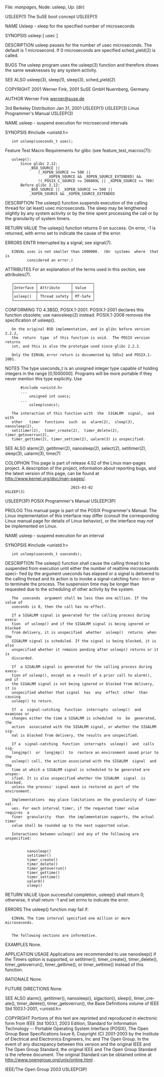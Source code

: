 File: *manpages*,  Node: usleep,  Up: (dir)

USLEEP(1)                    The SuSE boot concept                   USLEEP(1)



NAME
       Usleep - sleep for the specified number of microseconds

SYNOPSIS
       usleep [ usec ]

DESCRIPTION
       usleep  pauses  for  the  number of usec microseconds. The default is 1
       microsecond.  If 0 microseconds are specified sched_yield(2) is called.

BUGS
       The usleep program uses the usleep(3) function and therefore shows  the
       same weaknesses by any system activity.

SEE ALSO
       usleep(3), sleep(1), sleep(3), sched_yield(2).

COPYRIGHT
       2001 Werner Fink, 2001 SuSE GmbH Nuernberg, Germany.

AUTHOR
       Werner Fink <werner@suse.de>



3rd Berkeley Distribution        Jan 31, 2001                        USLEEP(1)
USLEEP(3)                  Linux Programmer's Manual                 USLEEP(3)



NAME
       usleep - suspend execution for microsecond intervals

SYNOPSIS
       #include <unistd.h>

       int usleep(useconds_t usec);

   Feature Test Macro Requirements for glibc (see feature_test_macros(7)):

       usleep():
           Since glibc 2.12:
               _BSD_SOURCE ||
                   (_XOPEN_SOURCE >= 500 ||
                       _XOPEN_SOURCE && _XOPEN_SOURCE_EXTENDED) &&
                   !(_POSIX_C_SOURCE >= 200809L || _XOPEN_SOURCE >= 700)
           Before glibc 2.12:
               _BSD_SOURCE || _XOPEN_SOURCE >= 500 ||
               _XOPEN_SOURCE && _XOPEN_SOURCE_EXTENDED

DESCRIPTION
       The usleep() function suspends execution of the calling thread for  (at
       least)  usec microseconds.  The sleep may be lengthened slightly by any
       system activity or by the time spent processing  the  call  or  by  the
       granularity of system timers.

RETURN VALUE
       The  usleep() function returns 0 on success.  On error, -1 is returned,
       with errno set to indicate the cause of the error.

ERRORS
       EINTR  Interrupted by a signal; see signal(7).

       EINVAL usec is not smaller than 1000000.  (On  systems  where  that  is
              considered an error.)

ATTRIBUTES
       For   an   explanation   of   the  terms  used  in  this  section,  see
       attributes(7).

       ┌──────────┬───────────────┬─────────┐
       │Interface │ Attribute     │ Value   │
       ├──────────┼───────────────┼─────────┤
       │usleep()  │ Thread safety │ MT-Safe │
       └──────────┴───────────────┴─────────┘
CONFORMING TO
       4.3BSD, POSIX.1-2001.  POSIX.1-2001 declares  this  function  obsolete;
       use  nanosleep(2)  instead.   POSIX.1-2008 removes the specification of
       usleep().

       On the original BSD implementation, and in glibc before version  2.2.2,
       the  return  type  of this function is void.  The POSIX version returns
       int, and this is also the prototype used since glibc 2.2.2.

       Only the EINVAL error return is documented by SUSv2 and POSIX.1-2001.

NOTES
       The type useconds_t is an unsigned  integer  type  capable  of  holding
       integers  in  the range [0,1000000].  Programs will be more portable if
       they never mention this type explicitly.  Use

           #include <unistd.h>
           ...
               unsigned int usecs;
           ...
               usleep(usecs);

       The interaction of this function with  the  SIGALRM  signal,  and  with
       other   timer  functions  such  as  alarm(2),  sleep(3),  nanosleep(2),
       setitimer(2),  timer_create(2),  timer_delete(2),  timer_getoverrun(2),
       timer_gettime(2), timer_settime(2), ualarm(3) is unspecified.

SEE ALSO
       alarm(2),    getitimer(2),   nanosleep(2),   select(2),   setitimer(2),
       sleep(3), ualarm(3), time(7)

COLOPHON
       This page is part of release 4.02 of the Linux  man-pages  project.   A
       description  of  the project, information about reporting bugs, and the
       latest    version    of    this    page,    can     be     found     at
       http://www.kernel.org/doc/man-pages/.



                                  2015-03-02                         USLEEP(3)
USLEEP(3P)                 POSIX Programmer's Manual                USLEEP(3P)



PROLOG
       This  manual  page is part of the POSIX Programmer's Manual.  The Linux
       implementation of this interface may differ (consult the  corresponding
       Linux  manual page for details of Linux behavior), or the interface may
       not be implemented on Linux.

NAME
       usleep - suspend execution for an interval

SYNOPSIS
       #include <unistd.h>

       int usleep(useconds_t useconds);


DESCRIPTION
       The usleep() function shall cause the calling thread  to  be  suspended
       from  execution until either the number of realtime microseconds speci-
       fied by the argument useconds has elapsed or a signal is  delivered  to
       the  calling thread and its action is to invoke a signal-catching func-
       tion or to terminate the process.  The suspension time  may  be  longer
       than requested due to the scheduling of other activity by the system.

       The  useconds  argument shall be less than one million. If the value of
       useconds is 0, then the call has no effect.

       If a SIGALRM signal is generated for the calling process during  execu-
       tion  of usleep() and if the SIGALRM signal is being ignored or blocked
       from delivery, it is unspecified  whether  usleep()  returns  when  the
       SIGALRM signal is scheduled. If the signal is being blocked, it is also
       unspecified whether it remains pending after usleep() returns or it  is
       discarded.

       If  a SIGALRM signal is generated for the calling process during execu-
       tion of usleep(), except as a result of a prior call to alarm(), and if
       the SIGALRM signal is not being ignored or blocked from delivery, it is
       unspecified whether that signal  has  any  effect  other  than  causing
       usleep() to return.

       If  a  signal-catching  function  interrupts  usleep()  and examines or
       changes either the time a SIGALRM is scheduled  to  be  generated,  the
       action  associated with the SIGALRM signal, or whether the SIGALRM sig-
       nal is blocked from delivery, the results are unspecified.

       If a  signal-catching  function  interrupts  usleep()  and  calls  sig-
       longjmp()  or  longjmp()  to  restore an environment saved prior to the
       usleep() call, the action associated with the SIGALRM  signal  and  the
       time at which a SIGALRM signal is scheduled to be generated are unspec-
       ified. It is also unspecified whether the SIGALRM  signal  is  blocked,
       unless the process' signal mask is restored as part of the environment.

       Implementations  may place limitations on the granularity of timer val-
       ues. For each interval timer, if the requested timer value  requires  a
       finer  granularity  than  the implementation supports, the actual timer
       value shall be rounded up to the next supported value.

       Interactions between usleep() and any of the following are unspecified:


              nanosleep()
              setitimer()
              timer_create()
              timer_delete()
              timer_getoverrun()
              timer_gettime()
              timer_settime()
              ualarm()
              sleep()

RETURN VALUE
       Upon successful completion, usleep()  shall  return  0;  otherwise,  it
       shall return -1 and set errno to indicate the error.

ERRORS
       The usleep() function may fail if:

       EINVAL The time interval specified one million or more microseconds.


       The following sections are informative.

EXAMPLES
       None.

APPLICATION USAGE
       Applications are recommended to use nanosleep() if the Timers option is
       supported,    or    setitimer(),    timer_create(),     timer_delete(),
       timer_getoverrun(), timer_gettime(), or timer_settime() instead of this
       function.

RATIONALE
       None.

FUTURE DIRECTIONS
       None.

SEE ALSO
       alarm(), getitimer(),  nanosleep(),  sigaction(),  sleep(),  timer_cre-
       ate(),  timer_delete(), timer_getoverrun(), the Base Definitions volume
       of IEEE Std 1003.1-2001, <unistd.h>

COPYRIGHT
       Portions of this text are reprinted and reproduced in  electronic  form
       from IEEE Std 1003.1, 2003 Edition, Standard for Information Technology
       -- Portable Operating System Interface (POSIX),  The  Open  Group  Base
       Specifications  Issue  6,  Copyright  (C) 2001-2003 by the Institute of
       Electrical and Electronics Engineers, Inc and The Open  Group.  In  the
       event of any discrepancy between this version and the original IEEE and
       The Open Group Standard, the original IEEE and The Open Group  Standard
       is  the  referee document. The original Standard can be obtained online
       at http://www.opengroup.org/unix/online.html .



IEEE/The Open Group                  2003                           USLEEP(3P)
